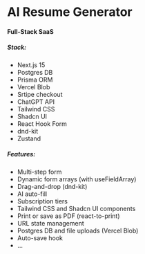# AI Resume Generator

#### Full-Stack SaaS

##### Stack:

- Next.js 15
- Postgres DB
- Prisma ORM
- Vercel Blob
- Srtipe checkout
- ChatGPT API
- Tailwind CSS
- Shadcn UI
- React Hook Form
- dnd-kit
- Zustand

##### Features:

- Multi-step form
- Dynamic form arrays (with useFieldArray)
- Drag-and-drop (dnd-kit)
- AI auto-fill
- Subscription tiers
- Tailwind CSS and Shadcn UI components
- Print or save as PDF (react-to-print)
- URL state management
- Postgres DB and file uploads (Vercel Blob)
- Auto-save hook
- ...
